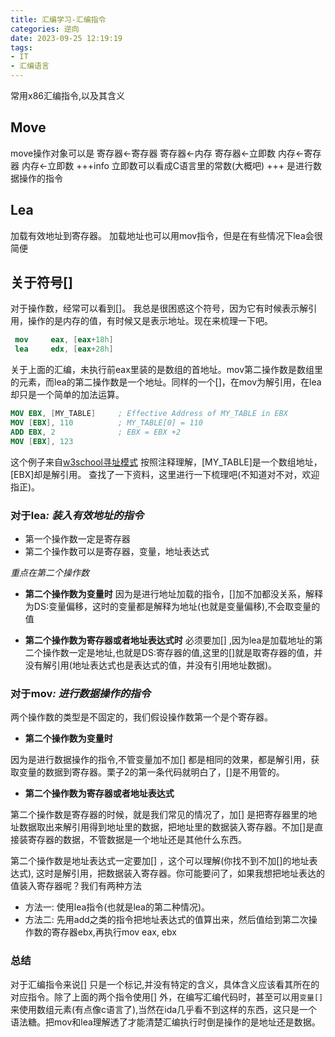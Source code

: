 ```yaml
---
title: 汇编学习-汇编指令
categories: 逆向
date: 2023-09-25 12:19:19
tags:
- IT
- 汇编语言
---
```

常用x86汇编指令,以及其含义
<!--more-->

## Move
move操作对象可以是
寄存器<-寄存器
寄存器<-内存
寄存器<-立即数
内存<-寄存器
内存<-立即数
+++info
立即数可以看成C语言里的常数(大概吧)
+++
是进行数据操作的指令

## Lea
加载有效地址到寄存器。
加载地址也可以用mov指令，但是在有些情况下lea会很简便


## 关于符号[]
对于操作数，经常可以看到[]。
我总是很困惑这个符号，因为它有时候表示解引用，操作的是内存的值，有时候又是表示地址。现在来梳理一下吧。
```nasm 例子1
 mov     eax, [eax+18h]
 lea     edx, [eax+28h]
```
关于上面的汇编，未执行前eax里装的是数组的首地址。mov第二操作数是数组里的元素，而lea的第二操作数是一个地址。同样的一个[]，在mov为解引用，在lea却只是一个简单的加法运算。
```nasm 例子2
MOV EBX, [MY_TABLE]     ; Effective Address of MY_TABLE in EBX
MOV [EBX], 110          ; MY_TABLE[0] = 110
ADD EBX, 2              ; EBX = EBX +2
MOV [EBX], 123
```
这个例子来自[w3school寻址模式](https://www.w3schools.cn/assembly/assembly_addressing_modes.html)
按照注释理解，[MY_TABLE]是一个数组地址，
[EBX]却是解引用。
查找了一下资料，这里进行一下梳理吧(不知道对不对，欢迎指正)。 

### **对于lea**_: 装入有效地址的指令_
 - 第一个操作数一定是寄存器
 - 第二个操作数可以是寄存器，变量，地址表达式 
 
_重点在第二个操作数_

 - **第二个操作数为变量时**
 因为是进行地址加载的指令，[]加不加都没关系，解释为DS:变量偏移，这时的变量都是解释为地址(也就是变量偏移),不会取变量的值
 
 - **第二个操作数为寄存器或者地址表达式时**
 必须要加[] ,因为lea是加载地址的第二个操作数一定是地址,也就是DS:寄存器的值,这里的[]就是取寄存器的值，并没有解引用(地址表达式也是表达式的值，并没有引用地址数据)。
 
 
### **对于mov**_: 进行数据操作的指令_ 

两个操作数的类型是不固定的，我们假设操作数第一个是个寄存器。
 - **第二个操作数为变量时**

因为是进行数据操作的指令,不管变量加不加[] 都是相同的效果，都是解引用，获取变量的数据到寄存器。栗子2的第一条代码就明白了，[]是不用管的。
 - **第二个操作数为寄存器或者地址表达式**
 
 
 第二个操作数是寄存器的时候，就是我们常见的情况了，加[] 是把寄存器里的地址数据取出来解引用得到地址里的数据，把地址里的数据装入寄存器。不加[]是直接装寄存器的数据，不管数据是一个地址还是其他什么东西。
 
 第二个操作数是地址表达式一定要加[] ，这个可以理解(你找不到不加[]的地址表达式), 这时是解引用，把数据装入寄存器。你可能要问了，如果我想把地址表达的值装入寄存器呢？我们有两种方法
  - 方法一: 使用lea指令(也就是lea的第二种情况)。
  - 方法二: 先用add之类的指令把地址表达式的值算出来，然后值给到第二次操作数的寄存器ebx,再执行mov eax, ebx
  
### 总结
对于汇编指令来说[] 只是一个标记,并没有特定的含义，具体含义应该看其所在的对应指令。除了上面的两个指令使用[] 外，在编写汇编代码时，甚至可以用`变量[]`来使用数组元素(有点像c语言了),当然在ida几乎看不到这样的东西，这只是一个语法糖。把mov和lea理解透了才能清楚汇编执行时倒是操作的是地址还是数据。
 
 



